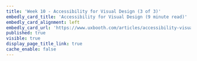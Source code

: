 ```yaml
---
title: 'Week 10 - Accessibility for Visual Design (3 of 3)'
embedly_card_title: 'Accessibility for Visual Design (9 minute read)'
embedly_card_alignment: left
embedly_card_url: 'https://www.uxbooth.com/articles/accessibility-visual-design/'
published: true
visible: true
display_page_title_link: true
cache_enable: false
---
```

